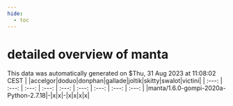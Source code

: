 ```yaml
---
hide:
  - toc
---
```


detailed overview of manta
==========================


This data was automatically generated on $Thu, 31 Aug 2023 at 11:08:02 CEST
| |accelgor|doduo|donphan|gallade|joltik|skitty|swalot|victini|
| :---: | :---: | :---: | :---: | :---: | :---: | :---: | :---: | :---: |
|manta/1.6.0-gompi-2020a-Python-2.7.18|-|x|x|-|x|x|x|x|

